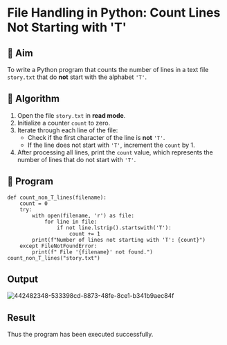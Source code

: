# File Handling in Python: Count Lines Not Starting with 'T'

## 🎯 Aim
To write a Python program that counts the number of lines in a text file `story.txt` that do **not** start with the alphabet `'T'`.

## 🧠 Algorithm
1. Open the file `story.txt` in **read mode**.
2. Initialize a counter `count` to zero.
3. Iterate through each line of the file:
   - Check if the first character of the line is **not** `'T'`.
   - If the line does not start with `'T'`, increment the `count` by 1.
4. After processing all lines, print the `count` value, which represents the number of lines that do not start with `'T'`.

## 🧾 Program
```
def count_non_T_lines(filename):
    count = 0
    try:
        with open(filename, 'r') as file:
            for line in file:
                if not line.lstrip().startswith('T'):
                    count += 1
        print(f"Number of lines not starting with 'T': {count}")
    except FileNotFoundError:
        print(f" File '{filename}' not found.")
count_non_T_lines("story.txt")
```
## Output
![442482348-533398cd-8873-48fe-8ce1-b341b9aec84f](https://github.com/user-attachments/assets/f215bb05-22a0-45e5-96a4-12c81f2c8901)

## Result
Thus the program has been executed successfully.

